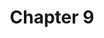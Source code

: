 ---
layout: chapterlist9
title: Chapter 9
pdfchl: ch9
pdfpq: ch9practice
pdfpq2: ch9practice2
pronunciation: https://youtu.be/EiC1BVQPb9E?feature=shared
quizlet: https://quizlet.com/546754218/chapter-9-vocabulary-set-flash-cards/?x=1jqt
---